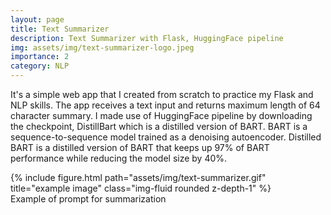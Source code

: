 ```yaml
---
layout: page
title: Text Summarizer
description: Text Summarizer with Flask, HuggingFace pipeline
img: assets/img/text-summarizer-logo.jpeg
importance: 2
category: NLP
---
```

It's a simple web app that I created from scratch to practice my Flask and NLP skills. The app receives a text input and returns maximum length of 64 character summary.
I made use of HuggingFace pipeline by downloading the checkpoint, DistillBart which is a distilled version of BART. BART is a sequence-to-sequence model trained as a denoising autoencoder.
Distilled BART is a distilled version of BART that keeps up 97% of BART performance while reducing the model size by 40%.

<div class="row">
    <div class="col-sm mt-3 mt-md-0">
        {% include figure.html path="assets/img/text-summarizer.gif" title="example image" class="img-fluid rounded z-depth-1" %}
    </div>
</div>
<div class="caption">
    Example of prompt for summarization
</div>

